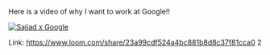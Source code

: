 Here is a video of why I want to work at Google!!


[![Sajjad x Google](https://imgur.com/a/E18X6Ip)](https://www.loom.com/share/23a99cdf524a4bc881b8d8c37f81cca0)




Link: https://www.loom.com/share/23a99cdf524a4bc881b8d8c37f81cca0
2